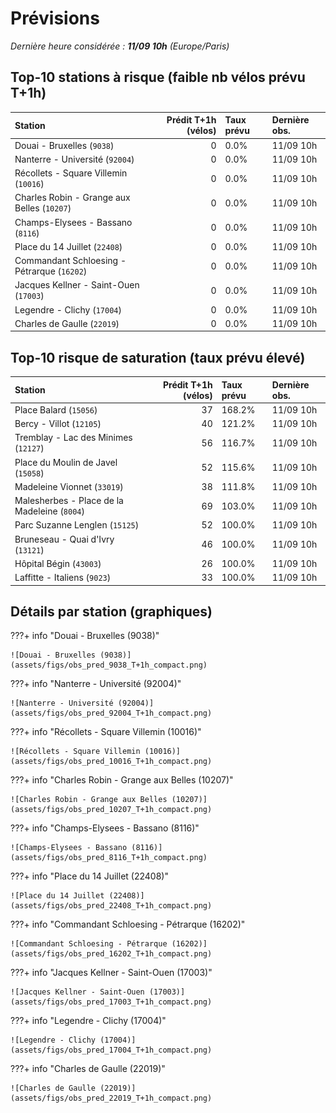 # Prévisions

*Dernière heure considérée : **11/09 10h** (Europe/Paris)*

## Top-10 stations à risque (faible nb vélos prévu T+1h)

| Station                                     |   Prédit T+1h (vélos) | Taux prévu   | Dernière obs.   |
|:--------------------------------------------|----------------------:|:-------------|:----------------|
| Douai - Bruxelles (`9038`)                  |                     0 | 0.0%         | 11/09 10h       |
| Nanterre - Université (`92004`)             |                     0 | 0.0%         | 11/09 10h       |
| Récollets - Square Villemin (`10016`)       |                     0 | 0.0%         | 11/09 10h       |
| Charles Robin - Grange aux Belles (`10207`) |                     0 | 0.0%         | 11/09 10h       |
| Champs-Elysees - Bassano (`8116`)           |                     0 | 0.0%         | 11/09 10h       |
| Place du 14 Juillet (`22408`)               |                     0 | 0.0%         | 11/09 10h       |
| Commandant Schloesing - Pétrarque (`16202`) |                     0 | 0.0%         | 11/09 10h       |
| Jacques Kellner - Saint-Ouen (`17003`)      |                     0 | 0.0%         | 11/09 10h       |
| Legendre - Clichy (`17004`)                 |                     0 | 0.0%         | 11/09 10h       |
| Charles de Gaulle (`22019`)                 |                     0 | 0.0%         | 11/09 10h       |

## Top-10 risque de saturation (taux prévu élevé)

| Station                                      |   Prédit T+1h (vélos) | Taux prévu   | Dernière obs.   |
|:---------------------------------------------|----------------------:|:-------------|:----------------|
| Place Balard (`15056`)                       |                    37 | 168.2%       | 11/09 10h       |
| Bercy - Villot (`12105`)                     |                    40 | 121.2%       | 11/09 10h       |
| Tremblay - Lac des Minimes (`12127`)         |                    56 | 116.7%       | 11/09 10h       |
| Place du Moulin de Javel (`15058`)           |                    52 | 115.6%       | 11/09 10h       |
| Madeleine Vionnet (`33019`)                  |                    38 | 111.8%       | 11/09 10h       |
| Malesherbes - Place de la Madeleine (`8004`) |                    69 | 103.0%       | 11/09 10h       |
| Parc Suzanne Lenglen (`15125`)               |                    52 | 100.0%       | 11/09 10h       |
| Bruneseau - Quai d'Ivry (`13121`)            |                    46 | 100.0%       | 11/09 10h       |
| Hôpital Bégin (`43003`)                      |                    26 | 100.0%       | 11/09 10h       |
| Laffitte - Italiens (`9023`)                 |                    33 | 100.0%       | 11/09 10h       |

## Détails par station (graphiques)

???+ info "Douai - Bruxelles (9038)"

    ![Douai - Bruxelles (9038)](assets/figs/obs_pred_9038_T+1h_compact.png)

???+ info "Nanterre - Université (92004)"

    ![Nanterre - Université (92004)](assets/figs/obs_pred_92004_T+1h_compact.png)

???+ info "Récollets - Square Villemin (10016)"

    ![Récollets - Square Villemin (10016)](assets/figs/obs_pred_10016_T+1h_compact.png)

???+ info "Charles Robin - Grange aux Belles (10207)"

    ![Charles Robin - Grange aux Belles (10207)](assets/figs/obs_pred_10207_T+1h_compact.png)

???+ info "Champs-Elysees - Bassano (8116)"

    ![Champs-Elysees - Bassano (8116)](assets/figs/obs_pred_8116_T+1h_compact.png)

???+ info "Place du 14 Juillet (22408)"

    ![Place du 14 Juillet (22408)](assets/figs/obs_pred_22408_T+1h_compact.png)

???+ info "Commandant Schloesing - Pétrarque (16202)"

    ![Commandant Schloesing - Pétrarque (16202)](assets/figs/obs_pred_16202_T+1h_compact.png)

???+ info "Jacques Kellner - Saint-Ouen (17003)"

    ![Jacques Kellner - Saint-Ouen (17003)](assets/figs/obs_pred_17003_T+1h_compact.png)

???+ info "Legendre - Clichy (17004)"

    ![Legendre - Clichy (17004)](assets/figs/obs_pred_17004_T+1h_compact.png)

???+ info "Charles de Gaulle (22019)"

    ![Charles de Gaulle (22019)](assets/figs/obs_pred_22019_T+1h_compact.png)

